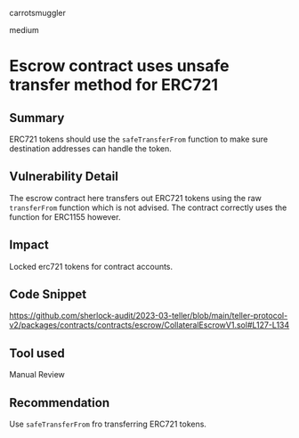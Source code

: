 carrotsmuggler

medium

# Escrow contract uses unsafe transfer method for ERC721

## Summary
ERC721 tokens should use the `safeTransferFrom` function to make sure destination addresses can handle the token.



## Vulnerability Detail
 The escrow contract here transfers out ERC721 tokens using the raw `transferFrom` function which is not advised. The contract correctly uses the function for ERC1155 however.

## Impact
Locked erc721 tokens for contract accounts.
## Code Snippet
https://github.com/sherlock-audit/2023-03-teller/blob/main/teller-protocol-v2/packages/contracts/contracts/escrow/CollateralEscrowV1.sol#L127-L134
## Tool used
Manual Review

## Recommendation
Use `safeTransferFrom` fro transferring ERC721 tokens.